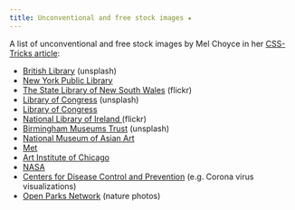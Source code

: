 ```yaml
---
title: Unconventional and free stock images ★
---
```

A list of unconventional and free stock images by Mel Choyce in her [CSS-Tricks article](https://css-tricks.com/unconventional-stock-image-sources/):
- [British Library](https://unsplash.com/@britishlibrary) (unsplash)
- [New York Public Library](https://www.nypl.org/research/collections/digital-collections/public-domain)
- [The State Library of New South Wales](https://www.flickr.com/people/statelibraryofnsw/) (flickr)
- [Library of Congress](https://unsplash.com/@libraryofcongress/) (unsplash)
- [Library of Congress](https://www.loc.gov/free-to-use/)
- [National Library of Ireland ](https://www.flickr.com/people/nlireland/) (flickr)
- [Birmingham Museums Trust](https://unsplash.com/@birminghammuseumstrust) (unsplash)
- [National Museum of Asian Art](https://collections.si.edu/search/results.htm?q=&media.CC0=true&fq=data_source%3A%22Freer+Gallery+of+Art+and+Arthur+M.+Sackler+Gallery%22)
- [Met](https://www.metmuseum.org/art/collection/search#!?showOnly=openAccess&offset=0&pageSize=0&perPage=20&searchField=All&sortBy=Relevance)
- [Art Institute of Chicago](https://www.artic.edu/collection?is_public_domain=1)
- [NASA](https://images.nasa.gov)
- [Centers for Disease Control and Prevention](https://css-tricks.com/unconventional-stock-image-sources/) (e.g. Corona virus visualizations)
- [Open Parks Network](https://openparksnetwork.org) (nature photos)
